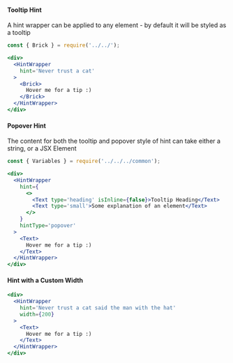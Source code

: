 #### Tooltip Hint
A hint wrapper can be applied to any element - by default it will be styled as a tooltip

```jsx
const { Brick } = require('../../');

<div>
  <HintWrapper
    hint='Never trust a cat'
  >
    <Brick>
      Hover me for a tip :)
    </Brick>
  </HintWrapper>
</div>
```

#### Popover Hint
The content for both the tooltip and popover style of hint can take either a string, or a JSX Element
```jsx
const { Variables } = require('../../../common');

<div>
  <HintWrapper
    hint={
      <>
        <Text type='heading' isInline={false}>Tooltip Heading</Text>
        <Text type='small'>Some explanation of an element</Text>
      </>
    }
    hintType='popover'
  >
    <Text>
      Hover me for a tip :)
    </Text>
  </HintWrapper>
</div>
```

#### Hint with a Custom Width
```jsx
<div>
  <HintWrapper
    hint='Never trust a cat said the man with the hat'
    width={200}
  >
    <Text>
      Hover me for a tip :)
    </Text>
  </HintWrapper>
</div>
```
